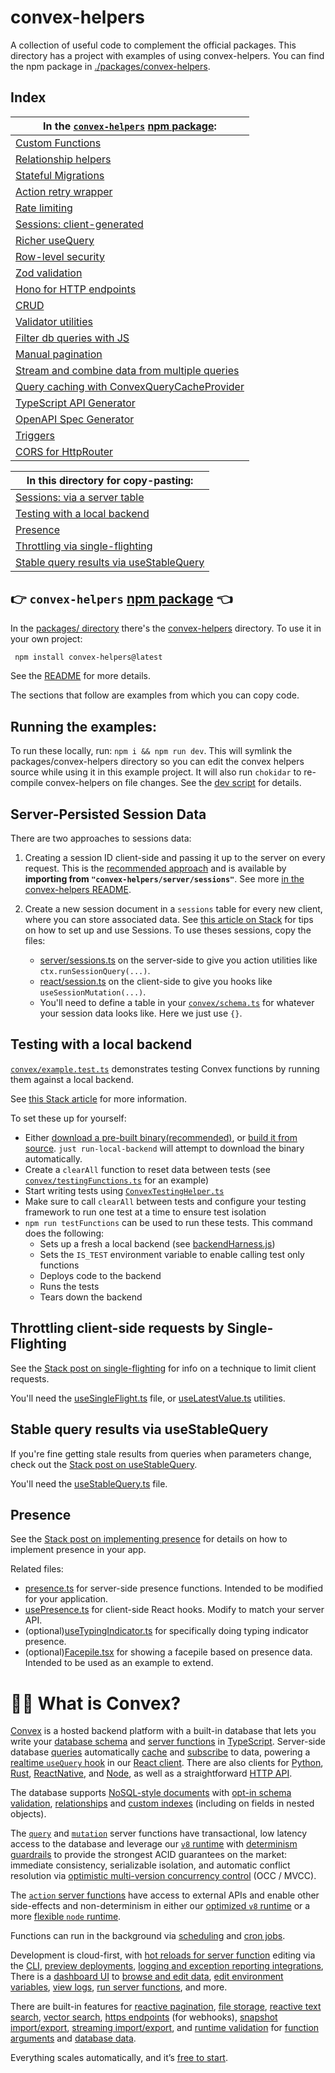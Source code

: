# convex-helpers

A collection of useful code to complement the official packages.
This directory has a project with examples of using convex-helpers. You can
find the npm package in [./packages/convex-helpers](./packages/convex-helpers).

## Index

| In the [`convex-helpers`](./packages/convex-helpers/README.md) [npm package](https://www.npmjs.com/package/convex-helpers):
| ------------------------------------------------------------------------------------------------------------------
| [Custom Functions](./packages/convex-helpers/README.md#custom-functions)
| [Relationship helpers](./packages/convex-helpers/README.md#relationship-helpers)
| [Stateful Migrations](./packages/convex-helpers/README.md#stateful-migrations)
| [Action retry wrapper](./packages/convex-helpers/README.md#action-retries)
| [Rate limiting](./packages/convex-helpers/README.md#rate-limiting)
| [Sessions: client-generated](./packages/convex-helpers/README.md#session-tracking-via-client-side-sessionid-storage)
| [Richer useQuery](./packages/convex-helpers/README.md#richer-usequery)
| [Row-level security](./packages/convex-helpers/README.md#row-level-security)
| [Zod validation](./packages/convex-helpers/README.md#zod-validation)
| [Hono for HTTP endpoints](./packages/convex-helpers/README.md#hono-for-advanced-http-endpoint-definitions)
| [CRUD](./packages/convex-helpers/README.md#crud-utilities)
| [Validator utilities](./packages/convex-helpers/README.md#validator-utilities)
| [Filter db queries with JS](./packages/convex-helpers/README.md#filter)
| [Manual pagination](./packages/convex-helpers/README.md#manual-pagination)
| [Stream and combine data from multiple queries](./packages/convex-helpers/README.md#composable-querystreams)
| [Query caching with ConvexQueryCacheProvider](./packages/convex-helpers/README.md#query-caching)
| [TypeScript API Generator](./packages/convex-helpers/README.md#typescript-api-generation)
| [OpenAPI Spec Generator](./packages/convex-helpers/README.md#open-api-spec-generation)
| [Triggers](./packages/convex-helpers/README.md#triggers)
| [CORS for HttpRouter](./packages/convex-helpers/README.md#cors-support-for-httprouter)

| In this directory for copy-pasting:
| -----------------------------------
| [Sessions: via a server table](#server-persisted-session-data)
| [Testing with a local backend](#testing-with-a-local-backend)
| [Presence](#presence)
| [Throttling via single-flighting](#throttling-client-side-requests-by-single-flighting)
| [Stable query results via useStableQuery](#stable-query-results-via-usestablequery)

## 👉 `convex-helpers` [npm package](https://www.npmjs.com/package/convex-helpers) 👈

In the [packages/ directory](./packages/) there's the [convex-helpers](./packages/convex-helpers/)
directory. To use it in your own project:

```sh
 npm install convex-helpers@latest
```

See the [README](./packages/convex-helpers/README.md) for more details.

The sections that follow are examples from which you can copy code.

## Running the examples:

To run these locally, run: `npm i && npm run dev`.
This will symlink the packages/convex-helpers directory so you can edit the
convex helpers source while using it in this example project.
It will also run `chokidar` to re-compile convex-helpers on file changes.
See the [dev script](./packages/convex-helpers/package.json) for details.

## Server-Persisted Session Data

There are two approaches to sessions data:

1. Creating a session ID client-side and passing it up to the server on every
   request. This is the [recommended approach](https://stack.convex.dev/track-sessions-without-cookies)
   and is available by **importing from `"convex-helpers/server/sessions"`**.
   See more [in the convex-helpers README](./packages/convex-helpers/README.md).

2. Create a new session document in a `sessions` table for every new client,
   where you can store associated data.
   See [this article on Stack](https://stack.convex.dev/sessions-wrappers-as-middleware)
   for tips on how to set up and use Sessions. To use theses sessions, copy the files:
   - [server/sessions.ts](./packages/convex-helpers/server/sessions.ts) on the server-side to give you action utilities like `ctx.runSessionQuery(...)`.
   - [react/session.ts](./packages/convex-helpers/react/sessions.ts) on the client-side to give you hooks like `useSessionMutation(...)`.
   - You'll need to define a table in your [`convex/schema.ts`](./convex/schema.ts) for whatever your session data looks like. Here we just use `{}`.

## Testing with a local backend

[`convex/example.test.ts`](./convex/example.test.ts) demonstrates testing Convex functions by running them against a local backend.

See [this Stack article](https://stack.convex.dev/testing-with-local-oss-backend) for more information.

To set these up for yourself:

- Either [download a pre-built binary(recommended)](https://github.com/get-convex/convex-backend/releases),
  or [build it from source](https://stack.convex.dev/building-the-oss-backend).
  `just run-local-backend` will attempt to download the binary automatically.
- Create a `clearAll` function to reset data between tests (see [`convex/testingFunctions.ts`](./convex/testingFunctions.ts) for an example)
- Start writing tests using [`ConvexTestingHelper.ts`](./packages/convex-helpers/testing.ts)
- Make sure to call `clearAll` between tests and configure your testing framework to run one test at
  a time to ensure test isolation
- `npm run testFunctions` can be used to run these tests. This command does the following:
  - Sets up a fresh a local backend (see [backendHarness.js](./backendHarness.js))
  - Sets the `IS_TEST` environment variable to enable calling test only functions
  - Deploys code to the backend
  - Runs the tests
  - Tears down the backend

## Throttling client-side requests by Single-Flighting

See the [Stack post on single-flighting](https://stack.convex.dev/throttling-requests-by-single-flighting) for info on a technique to limit client requests.

You'll need the [useSingleFlight.ts](./src/hooks/useSingleFlight.ts) file, or [useLatestValue.ts](./src/hooks/useLatestValue.ts) utilities.

## Stable query results via useStableQuery

If you're fine getting stale results from queries when parameters change, check out the [Stack post on useStableQuery](https://stack.convex.dev/help-my-app-is-overreacting).

You'll need the [useStableQuery.ts](./src/hooks/useStableQuery.ts) file.

## Presence

See the [Stack post on implementing presence](https://stack.convex.dev/presence-with-convex) for details on how to implement presence in your app.

Related files:

- [presence.ts](./convex/presence.ts) for server-side presence functions. Intended to be modified for your application.
- [usePresence.ts](./src/hooks/usePresence.ts) for client-side React hooks. Modify to match your server API.
- (optional)[useTypingIndicator.ts](./src/hooks/useTypingIndicator.ts) for specifically doing typing indicator presence.
- (optional)[Facepile.tsx](./src/components/Facepile.tsx) for showing a facepile based on presence data. Intended to be used as an example to extend.

# 🧑‍🏫 What is Convex?

[Convex](https://convex.dev) is a hosted backend platform with a
built-in database that lets you write your
[database schema](https://docs.convex.dev/database/schemas) and
[server functions](https://docs.convex.dev/functions) in
[TypeScript](https://docs.convex.dev/typescript). Server-side database
[queries](https://docs.convex.dev/functions/query-functions) automatically
[cache](https://docs.convex.dev/functions/query-functions#caching--reactivity) and
[subscribe](https://docs.convex.dev/client/react#reactivity) to data, powering a
[realtime `useQuery` hook](https://docs.convex.dev/client/react#fetching-data) in our
[React client](https://docs.convex.dev/client/react). There are also clients for
[Python](https://docs.convex.dev/client/python),
[Rust](https://docs.convex.dev/client/rust),
[ReactNative](https://docs.convex.dev/client/react-native), and
[Node](https://docs.convex.dev/client/javascript), as well as a straightforward
[HTTP API](https://docs.convex.dev/http-api/).

The database supports
[NoSQL-style documents](https://docs.convex.dev/database/document-storage) with
[opt-in schema validation](https://docs.convex.dev/database/schemas),
[relationships](https://docs.convex.dev/database/document-ids) and
[custom indexes](https://docs.convex.dev/database/indexes/)
(including on fields in nested objects).

The
[`query`](https://docs.convex.dev/functions/query-functions) and
[`mutation`](https://docs.convex.dev/functions/mutation-functions) server functions have transactional,
low latency access to the database and leverage our
[`v8` runtime](https://docs.convex.dev/functions/runtimes) with
[determinism guardrails](https://docs.convex.dev/functions/runtimes#using-randomness-and-time-in-queries-and-mutations)
to provide the strongest ACID guarantees on the market:
immediate consistency,
serializable isolation, and
automatic conflict resolution via
[optimistic multi-version concurrency control](https://docs.convex.dev/database/advanced/occ) (OCC / MVCC).

The [`action` server functions](https://docs.convex.dev/functions/actions) have
access to external APIs and enable other side-effects and non-determinism in
either our
[optimized `v8` runtime](https://docs.convex.dev/functions/runtimes) or a more
[flexible `node` runtime](https://docs.convex.dev/functions/runtimes#nodejs-runtime).

Functions can run in the background via
[scheduling](https://docs.convex.dev/scheduling/scheduled-functions) and
[cron jobs](https://docs.convex.dev/scheduling/cron-jobs).

Development is cloud-first, with
[hot reloads for server function](https://docs.convex.dev/cli#run-the-convex-dev-server) editing via the
[CLI](https://docs.convex.dev/cli),
[preview deployments](https://docs.convex.dev/production/hosting/preview-deployments),
[logging and exception reporting integrations](https://docs.convex.dev/production/integrations/),
There is a
[dashboard UI](https://docs.convex.dev/dashboard) to
[browse and edit data](https://docs.convex.dev/dashboard/deployments/data),
[edit environment variables](https://docs.convex.dev/production/environment-variables),
[view logs](https://docs.convex.dev/dashboard/deployments/logs),
[run server functions](https://docs.convex.dev/dashboard/deployments/functions), and more.

There are built-in features for
[reactive pagination](https://docs.convex.dev/database/pagination),
[file storage](https://docs.convex.dev/file-storage),
[reactive text search](https://docs.convex.dev/text-search),
[vector search](https://docs.convex.dev/vector-search),
[https endpoints](https://docs.convex.dev/functions/http-actions) (for webhooks),
[snapshot import/export](https://docs.convex.dev/database/import-export/),
[streaming import/export](https://docs.convex.dev/production/integrations/streaming-import-export), and
[runtime validation](https://docs.convex.dev/database/schemas#validators) for
[function arguments](https://docs.convex.dev/functions/args-validation) and
[database data](https://docs.convex.dev/database/schemas#schema-validation).

Everything scales automatically, and it’s [free to start](https://www.convex.dev/plans).
